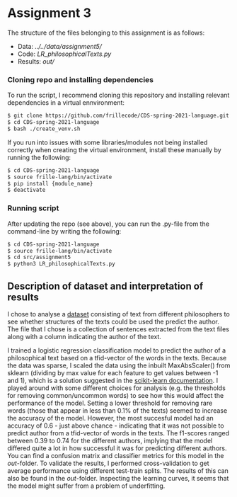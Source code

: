 # Assignment 3
The structure of the files belonging to this assignment is as follows:
  - Data: _../../data/assignment5/_  
  - Code: _LR_philosophicalTexts.py_  
  - Results: _out/_   


### Cloning repo and installing dependencies 
To run the script, I recommend cloning this repository and installing relevant dependencies in a virtual ennvironment:

```bash
$ git clone https://github.com/frillecode/CDS-spring-2021-language.git
$ cd CDS-spring-2021-language
$ bash ./create_venv.sh
````
If you run into issues with some libraries/modules not being installed correctly when creating the virtual environment, install these manually by running the following:  
```bash
$ cd CDS-spring-2021-language
$ source frille-lang/bin/activate
$ pip install {module_name}
$ deactivate
```

### Running script
After updating the repo (see above), you can run the .py-file from the command-line by writing the following:
``` bash
$ cd CDS-spring-2021-language
$ source frille-lang/bin/activate
$ cd src/assignment5
$ python3 LR_philosophicalTexts.py
```

## Description of dataset and interpretation of results
I chose to analyse a [dataset](https://www.kaggle.com/christopherlemke/philosophical-texts?select=sentences.csv) consisting of text from different philosophers to see whether structures of the texts could be used the predict the author. The file that I chose is a collection of sentences extracted from the text files along with a column indicating the author of the text.  

I trained a logistic regression classification model to predict the author of a philosophical text based on a tfid-vector of the words in the texts. Because the data was sparse, I scaled the data using the inbuilt MaxAbsScaler() from sklearn (dividing by max value for each feature to get values between -1 and 1), which is a solution suggested in the [scikit-learn documentation](https://scikit-learn.org/stable/modules/preprocessing.html). I played around with some different choices for analysis (e.g. the thresholds for removing common/uncommon words) to see how this would affect the performance of the model. Setting a lower threshold for removing rare words (those that appear in less than 0.1% of the texts) seemed to increase the accuracy of the model. However, the most succesful model had an accuracy of 0.6 - just above chance - indicating that it was not possible to predict author from a tfid-vector of words in the texts. The f1-scores ranged between 0.39 to 0.74 for the different authors, implying that the model differed quite a lot in how successful it was for predicting different authors. You can find a confusion matrix and classifier metrics for this model in the _out_-folder. To validate the results, I performed cross-validation to get average performance using different test-train splits. The results of this can also be found in the _out_-folder. Inspecting the learning curves, it seems that the model might suffer from a problem of underfitting.  
